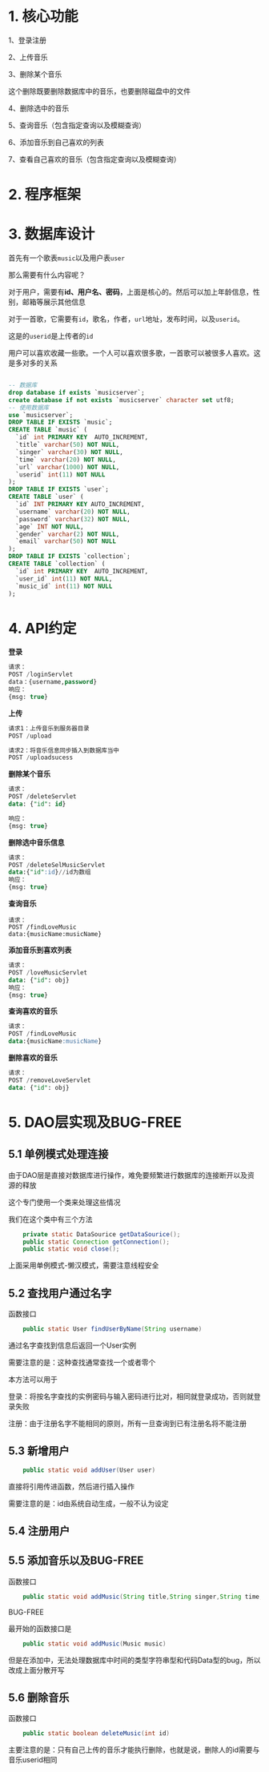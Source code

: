 # 1. 核心功能

1、登录注册

2、上传音乐

3、删除某个音乐

这个删除既要删除数据库中的音乐，也要删除磁盘中的文件

4、删除选中的音乐

5、查询音乐（包含指定查询以及模糊查询）

6、添加音乐到自己喜欢的列表

7、查看自己喜欢的音乐（包含指定查询以及模糊查询）

# 2. 程序框架

# 3. 数据库设计

首先有一个歌表`music`以及用户表`user`

那么需要有什么内容呢？

对于用户，需要有**id、用户名、密码**，上面是核心的。然后可以加上年龄信息，性别，邮箱等展示其他信息

对于一首歌，它需要有`id`，歌名，作者，`url`地址，发布时间，以及`userid`。

这是的`userid`是上传者的`id`

用户可以喜欢收藏一些歌。一个人可以喜欢很多歌，一首歌可以被很多人喜欢。这是多对多的关系

```sql

-- 数据库
drop database if exists `musicserver`;
create database if not exists `musicserver` character set utf8;
-- 使用数据库
use `musicserver`;
DROP TABLE IF EXISTS `music`;
CREATE TABLE `music` (
  `id` int PRIMARY KEY  AUTO_INCREMENT,
  `title` varchar(50) NOT NULL,
  `singer` varchar(30) NOT NULL,
  `time` varchar(20) NOT NULL,
  `url` varchar(1000) NOT NULL,
  `userid` int(11) NOT NULL
);
DROP TABLE IF EXISTS `user`;
CREATE TABLE `user` (
  `id` INT PRIMARY KEY AUTO_INCREMENT,
  `username` varchar(20) NOT NULL,
  `password` varchar(32) NOT NULL,
  `age` INT NOT NULL,
  `gender` varchar(2) NOT NULL,
  `email` varchar(50) NOT NULL
);
DROP TABLE IF EXISTS `collection`;
CREATE TABLE `collection` (
  `id` int PRIMARY KEY  AUTO_INCREMENT,
  `user_id` int(11) NOT NULL,
  `music_id` int(11) NOT NULL
);
```

# 4. API约定

**登录**

```sql
请求：
POST /loginServlet
data：{username,password}
响应：
{msg: true}
```

**上传**

```sql
请求1：上传音乐到服务器目录
POST /upload

请求2：将音乐信息同步插入到数据库当中
POST /uploadsucess
```

**删除某个音乐**

```sql
请求：
POST /deleteServlet
data: {"id": id}

响应：
{msg: true}
```

**删除选中音乐信息**

```sql
请求：
POST /deleteSelMusicServlet
data:{"id":id}//id为数组
响应：
{msg: true}
```

**查询音乐**

```
请求：
POST /findLoveMusic
data:{musicName:musicName}
```

**添加音乐到喜欢列表**

```sql
请求：
POST /loveMusicServlet
data: {"id": obj}
响应：
{msg: true}
```

**查询喜欢的音乐**

```sql
请求：
POST /findLoveMusic
data:{musicName:musicName}
```

**删除喜欢的音乐**

```sql
请求：
POST /removeLoveServlet
data: {"id": obj}
```

# 5. DAO层实现及BUG-FREE

## 5.1 单例模式处理连接

由于DAO层是直接对数据库进行操作，难免要频繁进行数据库的连接断开以及资源的释放

这个专门使用一个类来处理这些情况

我们在这个类中有三个方法

```java
	private static DataSourice getDataSourice();
	public static Connection getConnection();
	public static void close();
```

上面采用单例模式-懒汉模式，需要注意线程安全

## 5.2 查找用户通过名字

函数接口

```java
	public static User findUserByName(String username)
```

通过名字查找到信息后返回一个User实例

需要注意的是：这种查找通常查找一个或者零个

本方法可以用于

登录：将按名字查找的实例密码与输入密码进行比对，相同就登录成功，否则就登录失败

注册：由于注册名字不能相同的原则，所有一旦查询到已有注册名将不能注册

## 5.3 新增用户

```java
	public static void addUser(User user)
```

直接将引用传进函数，然后进行插入操作

需要注意的是：id由系统自动生成，一般不认为设定

## 5.4 注册用户

## 5.5 添加音乐以及BUG-FREE

函数接口

```java
	public static void addMusic(String title,String singer,String time,int userId,String url)
```

BUG-FREE

最开始的函数接口是

```java
	public static void addMusic(Music music)
```

但是在添加中，无法处理数据库中时间的类型字符串型和代码Data型的bug，所以改成上面分散开写

## 5.6 删除音乐

函数接口

```java
	public static boolean deleteMusic(int id)
```

主要注意的是：只有自己上传的音乐才能执行删除，也就是说，删除人的id需要与音乐userid相同

